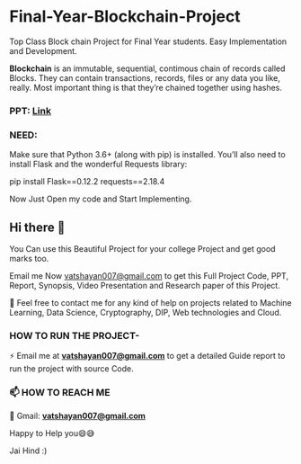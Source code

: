 # Final-Year-Blockchain-Project
Top Class Block chain Project for Final Year students. Easy Implementation and Development.

**Blockchain** is an immutable, sequential, contimous chain of records called Blocks. They can contain transactions, records, files or any data you like, really. Most important thing is that they’re chained together using hashes.

### PPT: [Link](https://github.com/Vatshayan/Blockchain-Final-Year-Project/blob/main/Blockchain%20Money%20PPT.pdf)


### NEED:
Make sure that Python 3.6+ (along with pip) is installed. You’ll also need to install Flask and the wonderful Requests library:

pip install Flask==0.12.2 requests==2.18.4 


Now Just Open my code and Start Implementing.











## Hi there 👋
You Can use this Beautiful Project for your college Project and get good marks too.

Email me Now vatshayan007@gmail.com to get this Full Project Code, PPT, Report, Synopsis, Video Presentation and Research paper of this Project.

💌 Feel free to contact me for any kind of help on projects related to Machine Learning, Data Science, Cryptography, DIP, Web technologies and Cloud.

### HOW TO RUN THE PROJECT-
⚡ Email me at **vatshayan007@gmail.com** to get a detailed Guide report to run the project with source Code.

### 📫 HOW TO REACH ME

💬 Gmail: **vatshayan007@gmail.com**

Happy to Help you😄😅

Jai Hind :)
